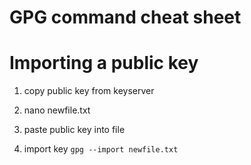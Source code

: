 # GPG command cheat sheet
# Importing a public key
1. copy public key from keyserver

2. nano newfile.txt

3. paste public key into file

4. import key
``
gpg --import newfile.txt
``
